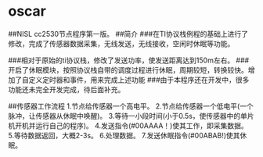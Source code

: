 # oscar
##NISL cc2530节点程序第一版。
##简介
###在TI协议栈例程的基础上进行了修改，完成了传感器数据采集，无线发送，无线接收，空闲时休眠等功能。

###相对于原始的ti协议栈，修改了发送功率，使发送距离达到150m左右。
###开启了休眠模块，按照协议栈自带的调度过程进行休眠，周期较短，转换较快。增加了自定义定时器和事件，用来完成上述功能
###由于本程序还在开发中，很多功能还未完全开发完成，待后面补充。

##传感器工作流程
1.节点给传感器一个高电平。
2.节点给传感器一个低电平(一个脉冲，让传感器从休眠中唤醒)。
3.等待一小段时间(小于0.5s，使传感器中的单片机开机并运行自己的程序)。
4.发送指令(#00AAAA！)使其工作，即采集数据。
5.等待数据返回，大概2-3s。
6.处理数据。
7.发送休眠指令(#00ABAB!)使其休眠。
